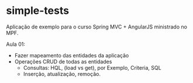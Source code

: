# simple-tests
Aplicação de exemplo para o curso Spring MVC  + AngularJS ministrado no MPF.

Aula 01:

* Fazer mapeamento das entidades da aplicação
* Operações CRUD de todas as entidades
    * Consultas: HQL, (load vs get), por Exemplo, Criteria, SQL
    * Inserção, atualização, remoção.
